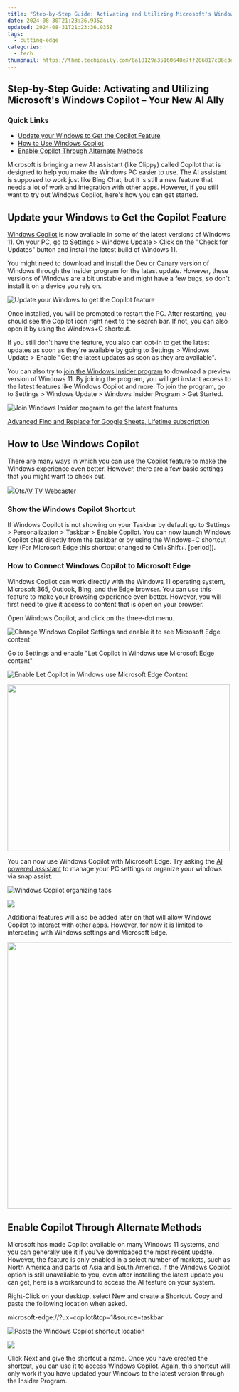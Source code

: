 ```yaml
---
title: "Step-by-Step Guide: Activating and Utilizing Microsoft's Windows Copilot – Your New AI Ally"
date: 2024-08-30T21:23:36.935Z
updated: 2024-08-31T21:23:36.935Z
tags:
  - cutting-edge
categories:
  - tech
thumbnail: https://thmb.techidaily.com/6a18129a35160648e7ff206817c86c3e7a35764f1e5155e4ea51973b0ba8c3ca.jpg
---
```


## Step-by-Step Guide: Activating and Utilizing Microsoft's Windows Copilot – Your New AI Ally

### Quick Links

* [Update your Windows to Get the Copilot Feature](https://fox-direct.techidaily.com/new-excellence-in-quality-leading-4k-panels-for-filmmaking/)
* [How to Use Windows Copilot](https://fox-info.techidaily.com/edit-like-a-pro-with-top-android-apps/)
* [Enable Copilot Through Alternate Methods](https://on-screen-recording.techidaily.com/in-2024-optimal-sound-systems-under-100-for-immersive-gameplay/)

 Microsoft is bringing a new AI assistant (like Clippy) called Copilot that is designed to help you make the Windows PC easier to use. The AI assistant is supposed to work just like Bing Chat, but it is still a new feature that needs a lot of work and integration with other apps. However, if you still want to try out Windows Copilot, here's how you can get started.

##  Update your Windows to Get the Copilot Feature

[Windows Copilot](https://windows11.techidaily.com/fixing-the-freeze-troubleshooting-windows-obs-not-starting/) is now available in some of the latest versions of Windows 11\. On your PC, go to Settings > Windows Update > Click on the "Check for Updates" button and install the latest build of Windows 11.

 You might need to download and install the Dev or Canary version of Windows through the Insider program for the latest update. However, these versions of Windows are a bit unstable and might have a few bugs, so don't install it on a device you rely on.

![Update your Windows to get the Copilot feature](https://static1.howtogeekimages.com/wordpress/wp-content/uploads/2023/10/screenshot-1.png) 

 Once installed, you will be prompted to restart the PC. After restarting, you should see the Copilot icon right next to the search bar. If not, you can also open it by using the Windows+C shortcut.

 If you still don't have the feature, you also can opt-in to get the latest updates as soon as they're available by going to Settings > Windows Update > Enable "Get the latest updates as soon as they are available".

 You can also try to [join the Windows Insider program](https://program-issues.techidaily.com/boosting-horizon-zero-dawns-speed-tips-for-higher-fps-and-superior-play-experience/) to download a preview version of Windows 11\. By joining the program, you will get instant access to the latest features like Windows Copilot and more. To join the program, go to Settings > Windows Update > Windows Insider Program > Get Started.

![Join Windows Insider program to get the latest features](https://static1.howtogeekimages.com/wordpress/wp-content/uploads/2023/10/windows-insider.png) 

<!-- affiliate ads begin -->
<a href="https://secure.2checkout.com/order/checkout.php?PRODS=4729642&QTY=1&AFFILIATE=108875&CART=1">Advanced Find and Replace for Google Sheets, Lifetime subscription</a>
<!-- affiliate ads end -->
##  How to Use Windows Copilot

 There are many ways in which you can use the Copilot feature to make the Windows experience even better. However, there are a few basic settings that you might want to check out.

<!-- affiliate ads begin -->
<a href="https://otszone.ots7.com/order/checkout.php?PRODS=4713324&QTY=1&AFFILIATE=108875&CART=1"><img src="https://green.ots7.com/screenshots/OtsAV/OtsAVTV1.90-300x188.jpg" border="0">OtsAV TV Webcaster</a>
<!-- affiliate ads end -->
###  Show the Windows Copilot Shortcut

 If Windows Copilot is not showing on your Taskbar by default go to Settings > Personalization > Taskbar > Enable Copilot. You can now launch Windows Copilot chat directly from the taskbar or by using the Windows+C shortcut key (For Microsoft Edge this shortcut changed to Ctrl+Shift+. \[period\]).

###  How to Connect Windows Copilot to Microsoft Edge

 Windows Copilot can work directly with the Windows 11 operating system, Microsoft 365, Outlook, Bing, and the Edge browser. You can use this feature to make your browsing experience even better. However, you will first need to give it access to content that is open on your browser.

 Open Windows Copilot, and click on the three-dot menu.

![Change Windows Copilot Settings and enable it to see Microsoft Edge content](https://static1.howtogeekimages.com/wordpress/wp-content/uploads/2023/11/screenshot-2023-11-06-141803.jpg) 

 Go to Settings and enable "Let Copilot in Windows use Microsoft Edge content"

![Enable Let Copilot in Windows use Microsoft Edge Content](https://static1.howtogeekimages.com/wordpress/wp-content/uploads/2023/11/screenshot-2023-11-06-141833.jpg) 

<!-- affiliate ads begin -->
<a href="https://electronicx.pxf.io/c/5597632/1872456/14483" target="_top" id="1872456"><img src="//a.impactradius-go.com/display-ad/14483-1872456" border="0" alt="" width="500" height="375"/></a><img height="0" width="0" src="https://imp.pxf.io/i/5597632/1872456/14483" style="position:absolute;visibility:hidden;" border="0" />
<!-- affiliate ads end -->
 You can now use Windows Copilot with Microsoft Edge. Try asking the [AI powered assistant](https://windows11.techidaily.com/fixing-the-freeze-troubleshooting-windows-obs-not-starting/) to manage your PC settings or organize your windows via snap assist.

![Windows Copilot organizing tabs](https://static1.howtogeekimages.com/wordpress/wp-content/uploads/2023/11/screenshot-11.png) 

<!-- affiliate ads begin -->
<a href="https://store.nero.com/order/checkout.php?PRODS=42296985&QTY=1&AFFILIATE=108875&CART=1"><img src="https://secure.avangate.com/images/merchant/9cea886b9f44a3c2df1163730ab64994/products/copy_nero_burning_rom_cart.png" border="0">
</a>
<!-- affiliate ads end -->
 Additional features will also be added later on that will allow Windows Copilot to interact with other apps. However, for now it is limited to interacting with Windows settings and Microsoft Edge.

<!-- affiliate ads begin -->
<a href="https://appsumo.8odi.net/c/5597632/2082541/7443" target="_top" id="2082541"><img src="//a.impactradius-go.com/display-ad/7443-2082541" border="0" alt="" width="1200" height="600"/></a><img height="0" width="0" src="https://appsumo.8odi.net/i/5597632/2082541/7443" style="position:absolute;visibility:hidden;" border="0" />
<!-- affiliate ads end -->
##  Enable Copilot Through Alternate Methods

 Microsoft has made Copilot available on many Windows 11 systems, and you can generally use it if you've downloaded the most recent update. However, the feature is only enabled in a select number of markets, such as North America and parts of Asia and South America. If the Windows Copilot option is still unavailable to you, even after installing the latest update you can get, here is a workaround to access the AI feature on your system.

 Right-Click on your desktop, select New and create a Shortcut. Copy and paste the following location when asked.

microsoft-edge://?ux=copilot&tcp=1&source=taskbar

![Paste the Windows Copilot shortcut location](https://static1.howtogeekimages.com/wordpress/wp-content/uploads/2023/10/screenshot-11.png) 

<!-- affiliate ads begin -->
<a href="https://store.movavi.com/affiliate.php?ACCOUNT=MOVAVI&AFFILIATE=108875&PATH=https%3A%2F%2Fwww.movavi.com%3FAFFILIATE%3D108875%26RESOURCE%3DMovavi%2BVideo%2BConverter%2BBox"><img src="https://mcusercontent.com/0885a03ded3d480dca9287f12/images/8020c1dc-518e-3bdf-6e7b-e6d1bdf1597b.jpg" border="0"></a>
<!-- affiliate ads end -->
 Click Next and give the shortcut a name. Once you have created the shortcut, you can use it to access Windows Copilot. Again, this shortcut will only work if you have updated your Windows to the latest version through the Insider Program.

<ins class="adsbygoogle"
     style="display:block"
     data-ad-format="autorelaxed"
     data-ad-client="ca-pub-7571918770474297"
     data-ad-slot="1223367746"></ins>



<ins class="adsbygoogle"
     style="display:block"
     data-ad-client="ca-pub-7571918770474297"
     data-ad-slot="8358498916"
     data-ad-format="auto"
     data-full-width-responsive="true"></ins>


